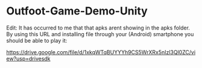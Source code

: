 # Outfoot-Game-Demo-Unity

Edit: It has occurred to me that that apks arent showing in the apks folder. By using this URL and installing file through your (Android) smartphone you should be able to play it:

https://drive.google.com/file/d/1xkqWTqBUYYYh9CS5WrXRx5nIzl3Ql0ZC/view?usp=drivesdk
